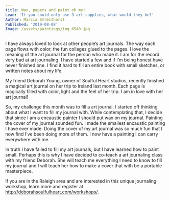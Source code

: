 ```yaml
---
title: Wax, papers and paint oh my!
Lead: 'If you could only use 3 art supplies, what would they be?'
Author: Marcia Streithorst
Published: '2019-08-08'
Image: /assets/paintings/img_6540.jpg
---
```

I have always loved to look at other people’s art journals. The way each page flows with color, the fun collages glued to the pages. I love the meaning of the art journal for the person who made it. I am for the record very bad at art journaling. I have started a few and if I’m being honest have never finished one. I find it hard to fill an entire book with small sketches, or written notes about my life.

My friend Deborah Young, owner of Soulful Heart studios, recently finished a magical art journal on her trip to Ireland last month.  Each page is magically filled with color, light and the feel of her trip. I am in love with her art journal!

So, my challenge this month was to fill a art journal. I started off thinking about what I want to fill my journal with. While contemplating that, I decide that since I am a encaustic painter I should put wax on my journal. Painting the cover of my journal sounded fun. I made the smallest encaustic painting I have ever made. Doing the cover of my art journal was so much fun that I now find I've been doing more of them. I now have a painting I can carry everywhere with me.

In truth I have failed to fill my art journals, but I have learned how to paint small. Perhaps this is why I have decided to co-teach a art journaling class with my friend Deborah. She will teach me everything I need to know to fill my journal and I will teach her how to make a cover that with be a portable masterpiece.

If you are in the Raleigh area and are interested in this unique journaling workshop, learn more and register at http://deborahsoulfulheart.com/workshops/.
